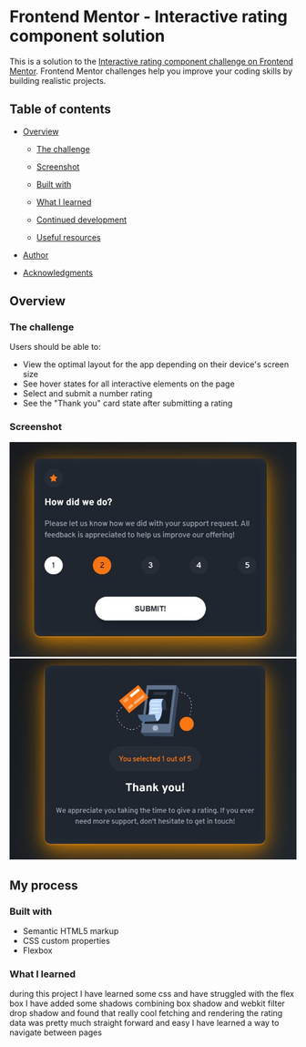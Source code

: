 # Frontend Mentor - Interactive rating component solution

This is a solution to the [Interactive rating component challenge on Frontend Mentor](https://www.frontendmentor.io/challenges/interactive-rating-component-koxpeBUmI). Frontend Mentor challenges help you improve your coding skills by building realistic projects.

## Table of contents

- [Overview](#overview)

  - [The challenge](#the-challenge)
  - [Screenshot](#screenshot)

  - [Built with](#built-with)
  - [What I learned](#what-i-learned)
  - [Continued development](#continued-development)
  - [Useful resources](#useful-resources)

- [Author](#author)
- [Acknowledgments](#acknowledgments)

## Overview

### The challenge

Users should be able to:

- View the optimal layout for the app depending on their device's screen size
- See hover states for all interactive elements on the page
- Select and submit a number rating
- See the "Thank you" card state after submitting a rating

### Screenshot

![](images/screenshot1.jpg)
![](images/screenshot2.jpg)

## My process

### Built with

- Semantic HTML5 markup
- CSS custom properties
- Flexbox

### What I learned

during this project I have learned
some css and have struggled with the flex box
I have added some shadows combining box shadow and webkit filter drop shadow and found that really cool
fetching and rendering the rating data was pretty much straight forward and easy
I have learned a way to navigate between pages
